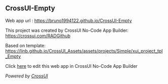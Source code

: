 ## CrossUI-Empty
Web app url : https://bruno1994122.github.io/CrossUI-Empty

This project was created by CrossUI No-Code App Builder: https://crossui.com/RADGithub

Based on template: https://linb.github.io/CrossUI_Assets/assets/projects/Simple/xui_project_tpl_Empty

Click [here](https://crossui.com/RADGithub/#!from=github&owner=bruno1994122&repo=CrossUI-Empty) to edit this web app in CrossUI No-Code App Builder

<i>Powered by [CrossUI](https://crossui.com)</i>
